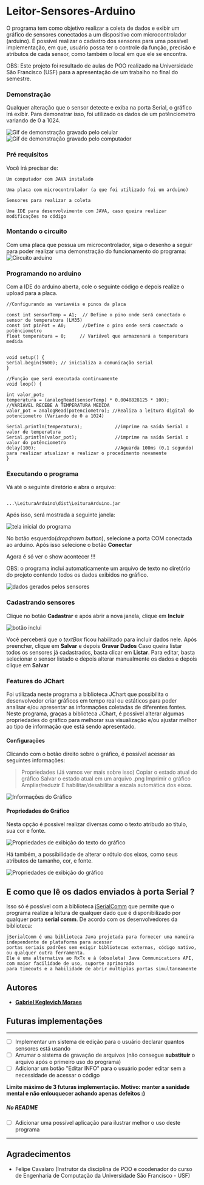 # Leitor-Sensores-Arduino 
O programa tem como objetivo realizar a coleta de dados e exibir um gráfico de sensores conectados a um dispositivo com microcontrolador (arduino).
É possível realizar o cadastro dos sensores para uma possível implementação, em que, usuário possa ter o controle da função, precisão e atributos de cada sensor, como também o local em que ele se encontra.

OBS: Este projeto foi resultado de aulas de POO realizado na Universidade São Francisco (USF) para a apresentação de um trabalho no final do semestre. 



### Demonstração
Qualquer alteração que o sensor detecte e exiba na porta Serial, o gráfico irá exibir.
Para demonstrar isso, foi utilizado os dados de um potênciometro variando de 0 a 1024.

![Gif de demonstração gravado pelo celular](https://github.com/gabrielkmoraes/Leitor-Sensores-Arduino/blob/master/material/GIf%20-%20Grafico%20celular.gif)
![Gif de demonstração gravado pelo computador](https://github.com/gabrielkmoraes/Leitor-Sensores-Arduino/blob/master/material/GIf%20-%20Grafico.gif)

### Pré requisitos

Você irá precisar de:

```
Um computador com JAVA instalado
```

```
Uma placa com microcontrolador (a que foi utilizado foi um arduino)
```

```
Sensores para realizar a coleta
```

```
Uma IDE para desenvolvimento com JAVA, caso queira realizar modificações no código
```
### Montando o circuito
Com uma placa que possua um microcontrolador, siga o desenho a seguir para poder realizar uma demonstração do funcionamento do programa:
![Circuito arduino](https://github.com/gabrielkmoraes/Leitor-Sensores-Arduino/blob/master/material/Foto%20-%20Circuito.png)

### Programando no arduino
Com a IDE do arduino aberta, cole o seguinte código e depois realize o upload para a placa.
```
//Configurando as variavéis e pinos da placa
 
const int sensorTemp = A1;  // Define o pino onde será conectado o sensor de temperatura (LM35)
const int pinPot = A0;      //Define o pino onde será conectado o potênciometro
float temperatura = 0;     // Variável que armazenará a temperatura medida
 

void setup() {
Serial.begin(9600); // inicializa a comunicação serial
}
 
//Função que será executada continuamente
void loop() {

int valor_pot; 
temperatura = (analogRead(sensorTemp) * 0.0048828125 * 100); //VARIÁVEL RECEBE A TEMPERATURA MEDIDA
valor_pot = analogRead(potenciometro); //Realiza a leitura digital do potenciometro (Variando de 0 a 1024)

Serial.println(temperatura);            //imprime na saída Serial o valor de temperatura
Serial.println(valor_pot);              //imprime na saída Serial o valor do potênciometro
delay(100);                             //Aguarda 100ms (0.1 segundo) para realizar atualizar e realizar o procedimento novamente
}

```

### Executando o programa

Vá até o seguinte diretório e abra o arquivo:
```

...\LeituraArduino\dist\LeituraArduino.jar

```
Após isso, será mostrada a seguinte janela:


![tela inicial do programa](https://github.com/gabrielkmoraes/Leitor-Sensores-Arduino/blob/master/material/Tela%20inicial%20-%20Programa.png)


No botão esquerdo(*dropdrown button*), selecione a porta COM conectada ao arduino.
Após isso selecione o botão **Conectar**


Agora é só ver o show acontecer !!!

OBS: o programa inclui automaticamente um arquivo de texto no diretório do projeto contendo todos os dados exibidos no gráfico.

![dados gerados pelos sensores](https://github.com/gabrielkmoraes/Leitor-Sensores-Arduino/blob/master/material/print%20-%20dados%20txt.png)

### Cadastrando sensores

Clique no botão **Cadastrar** e após abrir a nova janela, clique em **Incluir**

![botão inclui](https://github.com/gabrielkmoraes/Leitor-Sensores-Arduino/blob/master/material/Cadastrar%20sensor.png)

Você perceberá que o *textBox* ficou habilitado para incluir dados nele. Após preencher, clique em **Salvar** e depois **Gravar Dados**
Caso queira listar todos os sensores já cadastrados, basta clicar em **Listar**.
Para editar, basta selecionar o sensor listado e depois alterar manualmente os dados e depois clique em **Salvar**



### Features do JChart

Foi utilizada neste programa a biblioteca JChart que possibilita o desenvolvedor criar gráficos em tempo real ou estáticos para poder analisar e/ou apresentar as informações coletadas de diferentes fontes.
Neste programa, graças a biblioteca JChart, é possivel alterar algumas propriedades do gráfico para melhorar sua visualização e/ou ajustar melhor ao tipo de informação que está sendo apresentado.

#### Configurações
Clicando com o botão direito sobre o gráfico, é possível acessar as seguintes informações:
> Propriedades (Já vamos ver mais sobre isso)
> Copiar o estado atual do gráfico
> Salvar o estado atual em um arquivo .png
> Imprimir o gráfico 
> Ampliar/reduzir
> E habilitar/desabilitar a escala automática dos eixos.

![Informações do Gráfico](https://github.com/gabrielkmoraes/Leitor-Sensores-Arduino/blob/master/material/OP%20Propriedades%20-%20grafico.png)

#### Propriedades do Gráfico
Nesta opção é possivel realizar diversas como o texto atribudo ao título, sua cor e fonte.

![Propriedades de exibição do texto do gráfico](https://github.com/gabrielkmoraes/Leitor-Sensores-Arduino/blob/master/material/Propriedades%20-%20Grafico.png)

Há também, a possibilidade de alterar o rótulo dos eixos, como seus atributos de tamanho, cor, e fonte.

![Propriedades de exibição do gráfico](https://github.com/gabrielkmoraes/Leitor-Sensores-Arduino/blob/master/material/Propriedades%20-%20Grafico%20EScala.png)


## E como que lê os dados enviados à porta Serial ?

Isso só é possível com a biblioteca [jSerialComm](https://fazecast.github.io/jSerialComm/) que permite que o programa realize a leitura de qualquer dado que é disponibilizado por qualquer porta **serial comm**.
De acordo com os desenvolvedores da biblioteca:

```
jSerialComm é uma biblioteca Java projetada para fornecer uma maneira independente de plataforma para acessar 
portas seriais padrões sem exigir bibliotecas externas, código nativo, ou qualquer outra ferramenta. 
Ele é uma alternativa ao RxTx e à (obsoleta) Java Communications API, com maior facilidade de uso, suporte aprimorado
para timeouts e a habilidade de abrir multiplas portas simultaneamente

```
## Autores

* [**Gabriel Keglevich Moraes**](https://github.com/gabrielkmoraes)


## Futuras implementações
---------------------------------------------------------------------------------------------------------------------------------------------------------------------------------

- [ ] Implementar um sistema de edição para o usuário declarar quantos sensores está usando
- [ ] Arrumar o sistema de gravação de arquivos (não consegue **substituir** o arquivo após o primeiro uso do programa)
- [ ] Adicionar um botão "Editar INFO" para o usuário poder editar sem a necessidade de acessar o código

**Limite máximo de 3 futuras implementação. Motivo: manter a sanidade mental e não enlouquecer achando apenas defeitos :)**
##### No README

- [ ] Adicionar uma possível aplicação para ilustrar melhor o uso deste programa

---------------------------------------------------------------------------------------------------------------------------------------------------------------------------------
## Agradecimentos

* Felipe Cavalaro (Instrutor da disciplina de POO e coodenador do curso de Engenharia de Computação da Universidade São Francisco - USF)
